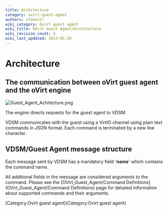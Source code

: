 ```yaml
---
title: Architecture
category: ovirt-guest-agent
authors: vfeenstr
wiki_category: Ovirt guest agent
wiki_title: OVirt Guest Agent/Architecture
wiki_revision_count: 5
wiki_last_updated: 2013-05-20
---
```


# Architecture

## The communication between oVirt guest agent and the oVirt engine

![](Guest_Agent_Achitecture.png "Guest_Agent_Achitecture.png")

The engine directs requests for the guest agent to VDSM.

VDSM communicates with the guest using a VirtIO channel using plain text commands in JSON format. Each command is terminated by a new line character.

## VDSM/Guest Agent message structure

Each message sent by VDSM has a mandatory field '__name__' which contains the command name.

All additional fields in the message are considered arguments to the command. Please see the [OVirt_Guest_Agent/Command Definitions](OVirt_Guest_Agent/Command Definitions) page for detailed information about supported commands and their arguments.

[Category:Ovirt guest agent](Category:Ovirt guest agent)
